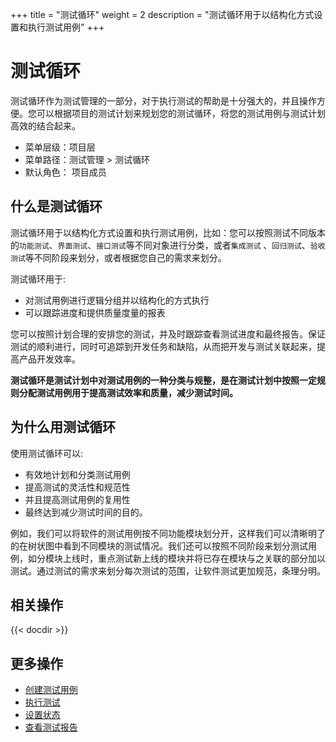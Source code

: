+++
title = "测试循环"
weight = 2
description = "测试循环用于以结构化方式设置和执行测试用例"
+++

# 测试循环

测试循环作为测试管理的一部分，对于执行测试的帮助是十分强大的，并且操作方便。您可以根据项目的测试计划来规划您的测试循环，将您的测试用例与测试计划高效的结合起来。

- 菜单层级：项目层
- 菜单路径：测试管理 > 测试循环
- 默认角色： 项目成员

## 什么是测试循环

测试循环用于以结构化方式设置和执行测试用例，比如：您可以按照测试不同版本的`功能测试`、`界面测试`、`接口测试`等不同对象进行分类，或者`集成测试`
、`回归测试`、`验收测试`等不同阶段来划分，或者根据您自己的需求来划分。

测试循环用于:

- 对测试用例进行逻辑分组并以结构化的方式执行
- 可以跟踪进度和提供质量度量的报表

您可以按照计划合理的安排您的测试，并及时跟踪查看测试进度和最终报告。保证测试的顺利进行，同时可追踪到开发任务和缺陷，从而把开发与测试关联起来，提高产品开发效率。

**测试循环是测试计划中对测试用例的一种分类与规整，是在测试计划中按照一定规则分配测试用例用于提高测试效率和质量，减少测试时间。**

## 为什么用测试循环

使用测试循环可以:

- 有效地计划和分类测试用例
- 提高测试的灵活性和规范性
- 并且提高测试用例的复用性
- 最终达到减少测试时间的目的。

例如，我们可以将软件的测试用例按不同功能模块划分开，这样我们可以清晰明了的在树状图中看到不同模块的测试情况。我们还可以按照不同阶段来划分测试用例，如分模块上线时，重点测试新上线的模块并将已存在模块与之关联的部分加以测试。通过测试的需求来划分每次测试的范围，让软件测试更加规范，条理分明。

## 相关操作

{{< docdir >}}

## 更多操作

- [创建测试用例](../case-management/create-case)
- [执行测试](../execution-test/execution)
- [设置状态](../setting/status)
- [查看测试报告](../test-report/)
